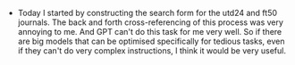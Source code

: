 - Today I started by constructing the search form for the utd24 and ft50 journals. The back and forth cross-referencing of this process was very annoying to me. And GPT can't do this task for me very well. So if there are big models that can be optimised specifically for tedious tasks, even if they can't do very complex instructions, I think it would be very useful.